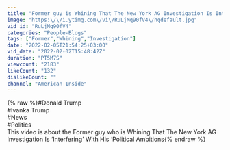 ```yaml
---
title: "Former guy is Whining That The New York AG Investigation Is Interfering With His Political Ambitions"
image: "https:\/\/i.ytimg.com\/vi\/RuLjMq90fV4\/hqdefault.jpg"
vid_id: "RuLjMq90fV4"
categories: "People-Blogs"
tags: ["Former","Whining","Investigation"]
date: "2022-02-05T21:54:25+03:00"
vid_date: "2022-02-02T15:48:42Z"
duration: "PT5M7S"
viewcount: "2183"
likeCount: "132"
dislikeCount: ""
channel: "American Inside"
---
```

{% raw %}#Donald Trump<br />#Ivanka Trump<br />#News<br />#Politics<br />This video is about the  Former guy who is Whining That The New York AG Investigation Is ‘Interfering’ With His ‘Political Ambitions{% endraw %}
